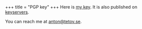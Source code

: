 +++
title = "PGP key"
+++
Here is [my key](/pgp_public_key.asc). It is
also published on [keyservers](http://hkps.pool.sks-keyservers.net/pks/lookup?op=vindex&search=0x81e410307e0f2583feeb5e570982bdc1da044047).

You can reach me at [anton@tetov.se](mailto://anton@tetov.se).
